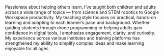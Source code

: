 Passionate about helping others learn, I’ve taught both children and adults across a wide range of topics — from science and STEM robotics to Google Workspace productivity. My teaching style focuses on practical, hands-on learning and adapting to each learner’s pace and background.
Whether guiding students through drone programming or helping adults gain confidence in digital tools, I emphasize engagement, clarity, and curiosity. My experience across various institutes and training platforms has strengthened my ability to simplify complex ideas and make learning enjoyable for all ages.

